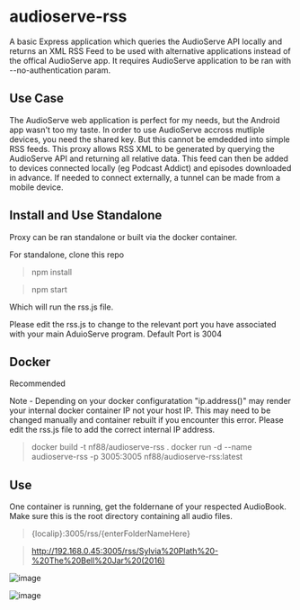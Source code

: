 # audioserve-rss

A basic Express application which queries the AudioServe API locally and returns an XML RSS Feed to be used with alternative applications instead of the offical AudioServe app. It requires AudioServe application to be ran with --no-authentication param.

## Use Case

The AudioServe web application is perfect for my needs, but the Android app wasn't too my taste. In order to use AudioServe accross mutliple devices, you need the shared key. But this cannot be emdedded into simple RSS feeds. This proxy allows RSS XML to be generated by querying the AudioServe API and returning all relative data. This feed can then be added to devices connected locally (eg Podcast Addict) and episodes downloaded in advance. If needed to connect externally, a tunnel can be made from a mobile device.

## Install and Use Standalone

Proxy can be ran standalone or built via the docker container.

For standalone, clone this repo

> npm install

> npm start
 
Which will run the rss.js file.

Please edit the rss.js to change to the relevant port you have associated with your main AduioServe program. Default Port is 3004

## Docker

Recommended

Note - Depending on your docker configuratation "ip.address()" may render your internal docker container IP not your host IP. This may need to be changed manually and container rebuilt if you encounter this error. Please edit the rss.js file to add the correct internal IP address.

> docker build -t nf88/audioserve-rss .
> docker run -d --name audioserve-rss -p 3005:3005 nf88/audioserve-rss:latest 

## Use

One container is running, get the foldernane of your respected AudioBook. Make sure this is the root directory containing all audio files.

> {localip}:3005/rss/{enterFolderNameHere}

> http://192.168.0.45:3005/rss/Sylvia%20Plath%20-%20The%20Bell%20Jar%20(2016)

![image](https://user-images.githubusercontent.com/19550724/110541064-26cefa00-811f-11eb-951a-a15cae5419aa.png)

![image](https://user-images.githubusercontent.com/19550724/110541232-5f6ed380-811f-11eb-8a37-bec4cc77da8a.png)


